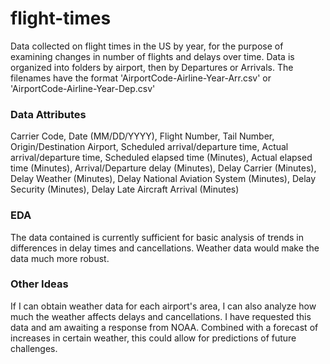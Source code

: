 # flight-times
Data collected on flight times in the US by year, for the purpose of examining changes in number of flights and delays over time.
Data is organized into folders by airport, then by Departures or Arrivals. 
The filenames have the format 'AirportCode-Airline-Year-Arr.csv' or 'AirportCode-Airline-Year-Dep.csv'

### Data Attributes
Carrier Code, Date (MM/DD/YYYY), Flight Number, Tail Number, Origin/Destination Airport, Scheduled arrival/departure time, Actual arrival/departure time, Scheduled elapsed time (Minutes), Actual elapsed time (Minutes), Arrival/Departure delay (Minutes), Delay Carrier (Minutes), Delay Weather (Minutes), Delay National Aviation System (Minutes), Delay Security (Minutes), Delay Late Aircraft Arrival (Minutes)

### EDA
The data contained is currently sufficient for basic analysis of trends in differences in delay times and cancellations. Weather data would make the data much more robust. 

### Other Ideas
  
  If I can obtain weather data for each airport's area, I can also analyze how much the weather affects delays and cancellations.
  I have requested this data and am awaiting a response from NOAA.
  Combined with a forecast of increases in certain weather, this could allow for predictions of future challenges.
